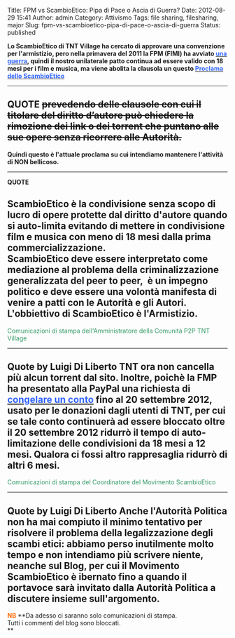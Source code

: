 Title: FPM vs ScambioEtico: Pipa di Pace o Ascia di Guerra?
Date: 2012-08-29 15:41
Author: admin
Category: Attivismo
Tags: file sharing, filesharing, major
Slug: fpm-vs-scambioetico-pipa-di-pace-o-ascia-di-guerra
Status: published

**Lo ScambioEtico di TNT Village ha cercato di approvare una convenzione per l'armistizio, pero nella primavera del 2011 la FPM (FIMI) ha avviato <span style="color: #3366ff;">[<span style="color: #3366ff;">una guerra</span>](http://forum.tntvillage.scambioetico.org/index.php?showtopic=250096)</span>, quindi il nostro unilaterale patto continua ad essere valido con 18 mesi per i film e musica, ma viene abolita la clausola un questo <span style="color: #3366ff;">[<span style="color: #3366ff;">Proclama dello ScambioEtico</span>](http://www.scambioetico.org/?page_id=2544)</span>**

  -----------------------------------------------------------------------------------------------------------------------------------------------------------------------------------
  **QUOTE**
  ~~prevedendo delle clausole con cui il titolare del diritto d’autore può chiedere la rimozione dei link o dei torrent che puntano alle sue opere senza ricorrere alle Autorità.~~
  -----------------------------------------------------------------------------------------------------------------------------------------------------------------------------------

<div>

**Quindi questo è l'attuale proclama su cui intendiamo mantenere l'attività di NON bellicoso.**

</div>

  -------------------------------------------------------------------------------------------------------------------------------------------------------------------------------------------------------------------------------------------------------------------------------------
  **QUOTE**

  **ScambioEtico è la condivisione senza scopo di lucro di opere protette dal diritto d'autore quando si auto-limita evitando di mettere in condivisione film e musica con meno di 18 mesi dalla prima commercializzazione.  
 ScambioEtico deve essere interpretato come mediazione al problema della criminalizzazione generalizzata del peer to peer,  è un impegno politico e deve essere una volontà manifesta di venire a patti con le Autorità e gli Autori. L'obbiettivo di ScambioEtico è l'Armistizio.**
  -------------------------------------------------------------------------------------------------------------------------------------------------------------------------------------------------------------------------------------------------------------------------------------

<div>

<span style="color: #339966;">Comunicazioni di stampa dell'Amministratore della Comunità P2P TNT Village</span>

</div>

  ---------------------------------------------------------------------------------------------------------------------------------------------------------------------------------------------------------------------------------------------------------------------------------------------------------------------------------------------------------------------------------------------------------------------------------------------------------------------------------------------------------------------------------------------------------------------------------------------
  **Quote by Luigi Di Liberto**
  **TNT ora non cancella più alcun torrent dal sito. Inoltre, poichè la FMP ha presentato alla PayPal una richiesta di <span style="color: #3366ff;">[<span style="color: #3366ff;">congelare un conto</span>](http://forum.tntvillage.scambioetico.org/index.php?showtopic=285565)</span> fino al 20 settembre 2012, usato per le donazioni dagli utenti di TNT, per cui se tale conto continuerà ad essere bloccato oltre il 20 settembre 2012 ridurrò il tempo di auto-limitazione delle condivisioni da 18 mesi a 12 mesi. Qualora ci fossi altro rappresaglia ridurrò di altri 6 mesi.**
  ---------------------------------------------------------------------------------------------------------------------------------------------------------------------------------------------------------------------------------------------------------------------------------------------------------------------------------------------------------------------------------------------------------------------------------------------------------------------------------------------------------------------------------------------------------------------------------------------

<div>

<span style="color: #339966;">Comunicazioni di stampa del Coordinatore del Movimento ScambioEtico</span>

</div>

  ------------------------------------------------------------------------------------------------------------------------------------------------------------------------------------------------------------------------------------------------------------------------------------------------------------------------------------------------------------------------------------------
  **Quote by Luigi Di Liberto**
  **Anche l'Autorità Politica non ha mai compiuto il minimo tentativo per risolvere il problema della legalizzazione degli scambi etici: abbiamo perso inutilmente molto tempo e non intendiamo più scrivere niente, neanche sul Blog, per cui il Movimento ScambioEtico è ibernato fino a quando il portavoce sarà invitato dalla Autorità Politica a discutere insieme sull'argomento.**
  ------------------------------------------------------------------------------------------------------------------------------------------------------------------------------------------------------------------------------------------------------------------------------------------------------------------------------------------------------------------------------------------

<span style="color: #ff6600;">**NB**</span> **Da adesso ci saranno solo comunicazioni di stampa.  
Tutti i commenti del blog sono bloccati.  
**
